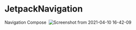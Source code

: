 # JetpackNavigation
Navigation Compose
<img>           ![Screenshot from 2021-04-10 16-42-09](https://user-images.githubusercontent.com/63150026/114267856-ce3f9500-9a1b-11eb-94da-20af6e17c29c.png)
                       </img>
